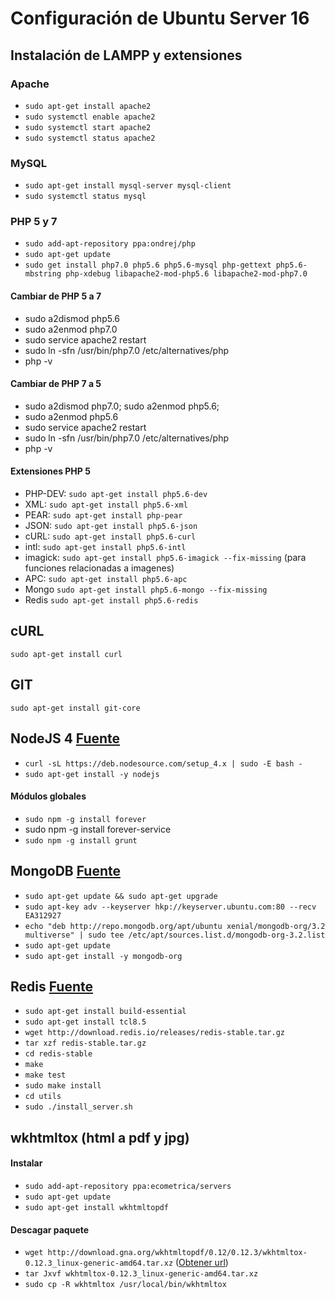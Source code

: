 # Configuración de Ubuntu Server 16

## Instalación de LAMPP y extensiones

### Apache
* `sudo apt-get install apache2`
* `sudo systemctl enable apache2`
* `sudo systemctl start apache2`
* `sudo systemctl status apache2`

### MySQL 
* `sudo apt-get install mysql-server mysql-client`
* `sudo systemctl status mysql`

### PHP 5 y 7
* `sudo add-apt-repository ppa:ondrej/php`
* `sudo apt-get update`
* `sudo get install php7.0 php5.6 php5.6-mysql php-gettext php5.6-mbstring php-xdebug libapache2-mod-php5.6 libapache2-mod-php7.0`

#### Cambiar de PHP 5 a 7
* sudo a2dismod php5.6
* sudo a2enmod php7.0
* sudo service apache2 restart
* sudo ln -sfn /usr/bin/php7.0 /etc/alternatives/php
* php -v

#### Cambiar de PHP 7 a 5
* sudo a2dismod php7.0; sudo a2enmod php5.6;
* sudo a2enmod php5.6
* sudo service apache2 restart
* sudo ln -sfn /usr/bin/php7.0 /etc/alternatives/php
* php -v 

#### Extensiones PHP 5

* PHP-DEV: `sudo apt-get install php5.6-dev`
* XML: `sudo apt-get install php5.6-xml`
* PEAR: `sudo apt-get install php-pear`
* JSON: `sudo apt-get install php5.6-json`
* cURL: `sudo apt-get install php5.6-curl`
* intl: `sudo apt-get install php5.6-intl`
* imagick: `sudo apt-get install php5.6-imagick --fix-missing` (para funciones relacionadas a imagenes)
* APC: `sudo apt-get install php5.6-apc`
* Mongo `sudo apt-get install php5.6-mongo --fix-missing`
* Redis `sudo apt-get install php5.6-redis`

## cURL
`sudo apt-get install curl`

## GIT
`sudo apt-get install git-core`

## NodeJS 4 [Fuente](https://nodejs.org/en/download/package-manager/#debian-and-ubuntu-based-linux-distributions)

* `curl -sL https://deb.nodesource.com/setup_4.x | sudo -E bash -`
* `sudo apt-get install -y nodejs`

#### Módulos globales
* `sudo npm -g install forever`
*  sudo npm -g install forever-service
* `sudo npm -g install grunt`

## MongoDB [Fuente](https://www.linode.com/docs/databases/mongodb/install-mongodb-on-ubuntu-16-04)

* `sudo apt-get update && sudo apt-get upgrade`
* `sudo apt-key adv --keyserver hkp://keyserver.ubuntu.com:80 --recv EA312927`
* `echo "deb http://repo.mongodb.org/apt/ubuntu xenial/mongodb-org/3.2 multiverse" | sudo tee /etc/apt/sources.list.d/mongodb-org-3.2.list`
* `sudo apt-get update`
* `sudo apt-get install -y mongodb-org`

## Redis [Fuente](https://www.digitalocean.com/community/tutorials/how-to-install-and-use-redis)

* `sudo apt-get install build-essential`
* `sudo apt-get install tcl8.5`
* `wget http://download.redis.io/releases/redis-stable.tar.gz`
* `tar xzf redis-stable.tar.gz`
* `cd redis-stable`
* `make`
* `make test`
* `sudo make install`
* `cd utils`
* `sudo ./install_server.sh`

## wkhtmltox (html a pdf y jpg)
#### Instalar
* `sudo add-apt-repository ppa:ecometrica/servers`
* `sudo apt-get update`
* `sudo apt-get install wkhtmltopdf`  

#### Descagar paquete
* `wget http://download.gna.org/wkhtmltopdf/0.12/0.12.3/wkhtmltox-0.12.3_linux-generic-amd64.tar.xz` ([Obtener url](http://wkhtmltopdf.org/downloads.html))
* `tar Jxvf wkhtmltox-0.12.3_linux-generic-amd64.tar.xz`
* `sudo cp -R wkhtmltox /usr/local/bin/wkhtmltox`

